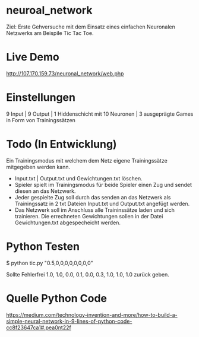 # neuroal_network

Ziel: Erste Gehversuche mit dem Einsatz eines einfachen Neuronalen Netzwerks am Beispile Tic Tac Toe. 

Live Demo
=========
http://107.170.159.73/neuronal_network/web.php

Einstellungen
=============
9 Input | 9 Output | 1 Hiddenschicht mit 10 Neuronen | 3 ausgeprägte Games in Form von Trainingssätzen

Todo (In Entwicklung)
====
Ein Trainingsmodus mit welchem dem Netz eigene Trainingssätze mitgegeben werden kann.  
 - Input.txt | Output.txt und Gewichtungen.txt löschen.
 - Spieler spielt im Trainingsmodus für beide Spieler einen Zug und sendet diesen an das Netzwerk.
 - Jeder gespielte Zug soll durch das senden an das Netzwerk als Trainingssatz in 2 txt Dateien Input.txt und Output.txt angefügt werden.
 - Das Netzwerk soll im Anschluss alle Traininssätze laden und sich trainieren. Die errechneten Gewichtungen sollen in der Datei Gewichtungen.txt abgespecheicht werden. 
 

Python Testen
=============
$ python tic.py "0.5,0,0,0,0,0,0,0,0"

Sollte Fehlerfrei 1.0, 1.0, 0.0, 0.1, 0.0, 0.3, 1.0, 1.0, 1.0 zurück geben.

Quelle Python Code 
==================
https://medium.com/technology-invention-and-more/how-to-build-a-simple-neural-network-in-9-lines-of-python-code-cc8f23647ca1#.pea0nt22f

